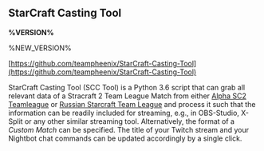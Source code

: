 ## StarCraft Casting Tool

**%VERSION%**

%NEW_VERSION%

[https://github.com/teampheenix/StarCraft-Casting-Tool](https://github.com/teampheenix/StarCraft-Casting-Tool)

StarCraft Casting Tool (SCC Tool) is a Python 3.6 script that can grab all relevant data of a Stracraft 2 Team League Match from either [Alpha SC2 Teamleague](http://alpha.tl/) or [Russian Starcraft Team League](http://hdgame.net/en/tournaments/list/tournament/rstl-12/) and process it such that the information can be readily included for streaming, e.g., in OBS-Studio, X-Split or any other similar streaming tool. Alternatively, the format of a *Custom Match* can be specified. The title of your Twitch stream and your Nightbot chat commands can be updated accordingly by a single click. 

